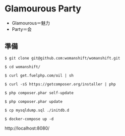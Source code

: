 Glamourous Party
====

- Glamourous＝魅力
- Party＝会

## 準備

`$ git clone git@github.com:womanshift/womanshift.git`

`$ cd womanshift/`

`$ curl get.fuelphp.com/oil | sh`

`$ curl -sS https://getcomposer.org/installer | php`

`$ php composer.phar self-update`

`$ php composer.phar update`

`$ cp mysqldump.sql ./initdb.d`

`$ docker-compose up -d`

http://localhost:8080/
